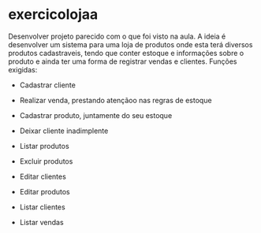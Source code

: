 # exercicolojaa

Desenvolver projeto parecido com o que foi visto na aula. A ideia é desenvolver um sistema para uma loja de produtos
onde esta terá diversos produtos cadastraveis, tendo que conter estoque e informações sobre o produto e ainda
ter uma forma de registrar vendas e clientes.
Funções exigidas:


- Cadastrar cliente

- Realizar venda, prestando atençãoo nas regras de estoque

- Cadastrar produto, juntamente do seu estoque

- Deixar cliente inadimplente

- Listar produtos

- Excluir produtos

- Editar clientes

- Editar produtos

- Listar clientes

- Listar vendas
